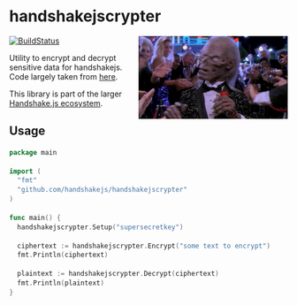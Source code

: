 # handshakejscrypter

<img src="https://raw.githubusercontent.com/handshakejs/handshakejscrypter/master/handshakejscrypter.gif" alt="handshakejscrypter" align="right" width="270" />

[![BuildStatus](https://travis-ci.org/handshakejs/handshakejscrypter.png?branch=master)](https://travis-ci.org/handshakejs/handshakejscrypter)

Utility to encrypt and decrypt sensitive data for handshakejs. Code largely taken from [here](http://stackoverflow.com/questions/18817336/golang-encrypting-a-string-with-aes-and-base64).

This library is part of the larger [Handshake.js ecosystem](https://github.com/handshakejs).

## Usage

```go
package main

import (
  "fmt"
  "github.com/handshakejs/handshakejscrypter"
)

func main() {
  handshakejscrypter.Setup("supersecretkey")

  ciphertext := handshakejscrypter.Encrypt("some text to encrypt")
  fmt.Println(ciphertext)

  plaintext := handshakejscrypter.Decrypt(ciphertext)
  fmt.Println(plaintext)
}
```
